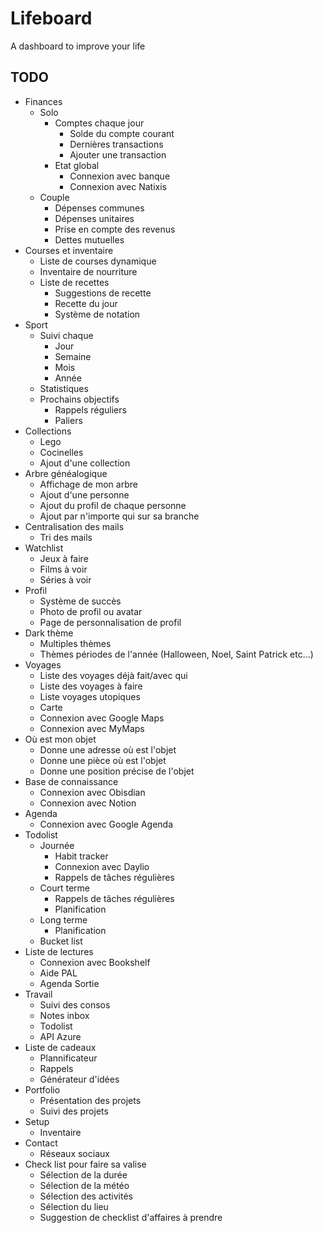 # Lifeboard

A dashboard to improve your life

## TODO

- Finances
    - Solo
        - Comptes chaque jour
            - Solde du compte courant
            - Dernières transactions
            - Ajouter une transaction
        - Etat global
            - Connexion avec banque
            - Connexion avec Natixis
    - Couple
        - Dépenses communes
        - Dépenses unitaires
        - Prise en compte des revenus
        - Dettes mutuelles
- Courses et inventaire
    - Liste de courses dynamique
    - Inventaire de nourriture
    - Liste de recettes
        - Suggestions de recette
        - Recette du jour
        - Système de notation
- Sport
    - Suivi chaque
        - Jour
        - Semaine
        - Mois
        - Année
    - Statistiques
    - Prochains objectifs
        - Rappels réguliers
        - Paliers
- Collections
    - Lego
    - Cocinelles
    - Ajout d'une collection
- Arbre généalogique
    - Affichage de mon arbre
    - Ajout d'une personne
    - Ajout du profil de chaque personne
    - Ajout par n'importe qui sur sa branche
- Centralisation des mails
    - Tri des mails
- Watchlist
    - Jeux à faire
    - Films à voir
    - Séries à voir
- Profil
    - Système de succès
    - Photo de profil ou avatar
    - Page de personnalisation de profil
- Dark thème
    - Multiples thèmes
    - Thèmes périodes de l'année (Halloween, Noel, Saint Patrick etc...)
- Voyages
    - Liste des voyages déjà fait/avec qui
    - Liste des voyages à faire
    - Liste voyages utopiques
    - Carte
    - Connexion avec Google Maps
    - Connexion avec MyMaps
- Où est mon objet
    - Donne une adresse où est l'objet
    - Donne une pièce où est l'objet
    - Donne une position précise de l'objet
- Base de connaissance
    - Connexion avec Obisdian
    - Connexion avec Notion
- Agenda
    - Connexion avec Google Agenda
- Todolist
    - Journée
        - Habit tracker
        - Connexion avec Daylio
        - Rappels de tâches régulières
    - Court terme
        - Rappels de tâches régulières
        - Planification
    - Long terme
        - Planification
    - Bucket list
- Liste de lectures
    - Connexion avec Bookshelf
    - Aide PAL
    - Agenda Sortie
- Travail
    - Suivi des consos
    - Notes inbox
    - Todolist
    - API Azure
- Liste de cadeaux
    - Plannificateur
    - Rappels
    - Générateur d'idées
- Portfolio
    - Présentation des projets
    - Suivi des projets
- Setup
    - Inventaire
- Contact
    - Réseaux sociaux
- Check list pour faire sa valise
    - Sélection de la durée
    - Sélection de la météo
    - Sélection des activités
    - Sélection du lieu
    - Suggestion de checklist d'affaires à prendre